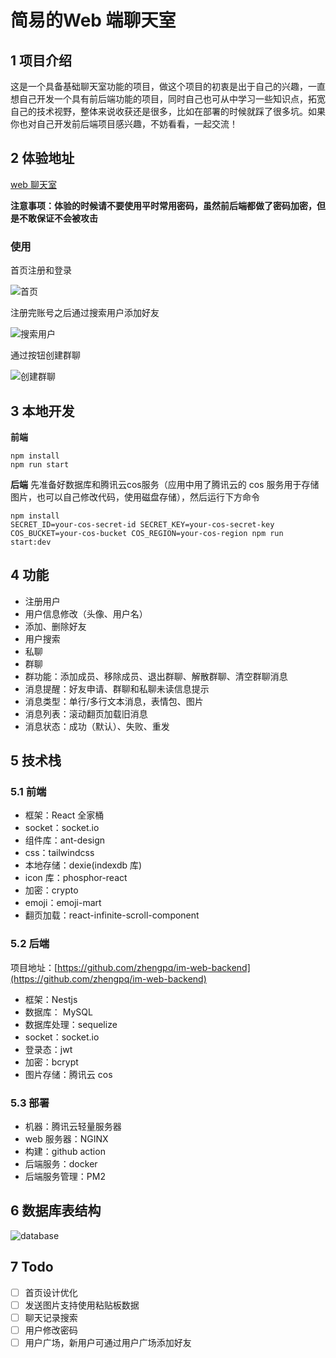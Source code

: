 # 简易的Web 端聊天室

## 1 项目介绍

这是一个具备基础聊天室功能的项目，做这个项目的初衷是出于自己的兴趣，一直想自己开发一个具有前后端功能的项目，同时自己也可从中学习一些知识点，拓宽自己的技术视野，整体来说收获还是很多，比如在部署的时候就踩了很多坑。如果你也对自己开发前后端项目感兴趣，不妨看看，一起交流！

## 2 体验地址

[web 聊天室](https://zhengpq.com/)

**注意事项：体验的时候请不要使用平时常用密码，虽然前后端都做了密码加密，但是不敢保证不会被攻击**

### 使用

首页注册和登录

![首页](https://im-web-1323590293.cos.ap-guangzhou.myqcloud.com/%E9%A6%96%E9%A1%B5.jpg)

注册完账号之后通过搜索用户添加好友

![搜索用户](https://im-web-1323590293.cos.ap-guangzhou.myqcloud.com/%E6%90%9C%E7%B4%A2%E7%94%A8%E6%88%B7.jpg)

通过按钮创建群聊

![创建群聊](https://im-web-1323590293.cos.ap-guangzhou.myqcloud.com/%E5%88%9B%E5%BB%BA%E7%BE%A4%E8%81%8A.jpg)

## 3 本地开发

**前端**

```
npm install
npm run start
```

**后端**
先准备好数据库和腾讯云cos服务（应用中用了腾讯云的 cos 服务用于存储图片，也可以自己修改代码，使用磁盘存储），然后运行下方命令

```
npm install
SECRET_ID=your-cos-secret-id SECRET_KEY=your-cos-secret-key COS_BUCKET=your-cos-bucket COS_REGION=your-cos-region npm run start:dev
```

## 4 功能

- 注册用户
- 用户信息修改（头像、用户名）
- 添加、删除好友
- 用户搜索
- 私聊
- 群聊
- 群功能：添加成员、移除成员、退出群聊、解散群聊、清空群聊消息
- 消息提醒：好友申请、群聊和私聊未读信息提示
- 消息类型：单行/多行文本消息，表情包、图片
- 消息列表：滚动翻页加载旧消息
- 消息状态：成功（默认）、失败、重发

## 5 技术栈

### 5.1 前端

- 框架：React 全家桶
- socket：socket.io
- 组件库：ant-design
- css：tailwindcss
- 本地存储：dexie(indexdb 库)
- icon 库：phosphor-react
- 加密：crypto
- emoji：emoji-mart
- 翻页加载：react-infinite-scroll-component

### 5.2 后端

项目地址：[https://github.com/zhengpq/im-web-backend](https://github.com/zhengpq/im-web-backend)

- 框架：Nestjs
- 数据库： MySQL
- 数据库处理：sequelize
- socket：socket.io
- 登录态：jwt
- 加密：bcrypt
- 图片存储：腾讯云 cos

### 5.3 部署

- 机器：腾讯云轻量服务器
- web 服务器：NGINX
- 构建：github action
- 后端服务：docker
- 后端服务管理：PM2

## 6 数据库表结构

![database](https://im-web-1323590293.cos.ap-guangzhou.myqcloud.com/database.jpg)

## 7 Todo

- [ ] 首页设计优化
- [ ] 发送图片支持使用粘贴板数据
- [ ] 聊天记录搜索
- [ ] 用户修改密码
- [ ] 用户广场，新用户可通过用户广场添加好友
